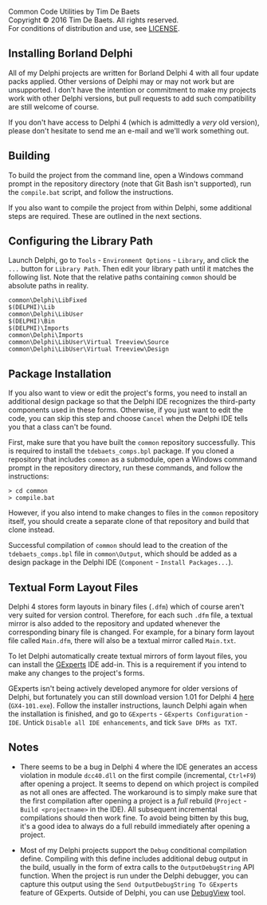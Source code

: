 
Common Code Utilities by Tim De Baets  
Copyright © 2016 Tim De Baets. All rights reserved.  
For conditions of distribution and use, see [LICENSE](../LICENSE).  

Installing Borland Delphi
-------------------------

All of my Delphi projects are written for Borland Delphi 4 with all four update packs applied. Other versions of Delphi may or may not work but are unsupported. I don't have the intention or commitment to make my projects work with other Delphi versions, but pull requests to add such compatibility are still welcome of course.

If you don't have access to Delphi 4 (which is admittedly a *very* old version), please don't hesitate to send me an e-mail and we'll work something out.

Building
--------

To build the project from the command line, open a Windows command prompt in the repository directory (note that Git Bash isn't supported), run the `compile.bat` script, and follow the instructions.

If you also want to compile the project from within Delphi, some additional steps are required. These are outlined in the next sections.

Configuring the Library Path
----------------------------

Launch Delphi, go to `Tools` - `Environment Options` - `Library`, and click the `...` button for `Library Path`. Then edit your library path until it matches the following list. Note that the relative paths containing `common` should be absolute paths in reality.
```
common\Delphi\LibFixed
$(DELPHI)\Lib
common\Delphi\LibUser
$(DELPHI)\Bin
$(DELPHI)\Imports
common\Delphi\Imports
common\Delphi\LibUser\Virtual Treeview\Source
common\Delphi\LibUser\Virtual Treeview\Design
```

Package Installation
--------------------

If you also want to view or edit the project's forms, you need to install an additional design package so that the Delphi IDE recognizes the third-party components used in these forms. Otherwise, if you just want to edit the code, you can skip this step and choose `Cancel` when the Delphi IDE tells you that a class can't be found.

First, make sure that you have built the `common` repository successfully. This is required to install the `tdebaets_comps.bpl` package. If you cloned a repository that includes `common` as a submodule, open a Windows command prompt in the repository directory, run these commands, and follow the instructions:
```
> cd common
> compile.bat
```

However, if you also intend to make changes to files in the `common` repository itself, you should create a separate clone of that repository and build that clone instead.

Successful compilation of `common` should lead to the creation of the `tdebaets_comps.bpl` file in `common\Output`, which should be added as a design package in the Delphi IDE (`Component` - `Install Packages...`).

Textual Form Layout Files
-------------------------

Delphi 4 stores form layouts in binary files (`.dfm`) which of course aren't very suited for version control. Therefore, for each such `.dfm` file, a textual mirror is also added to the repository and updated whenever the corresponding binary file is changed. For example, for a binary form layout file called `Main.dfm`, there will also be a textual mirror called `Main.txt`.

To let Delphi automatically create textual mirrors of form layout files, you can install the [GExperts](http://www.gexperts.org/) IDE add-in. This is a requirement if you intend to make any changes to the project's forms.

GExperts isn't being actively developed anymore for older versions of Delphi, but fortunately you can still download version 1.01 for Delphi 4 [here](http://www.gexperts.org/download/#GX101) (`GX4-101.exe`). Follow the installer instructions, launch Delphi again when the installation is finished, and go to `GExperts` - `GExperts Configuration` - `IDE`. Untick `Disable all IDE enhancements`, and tick `Save DFMs as TXT`.

Notes
-----

- There seems to be a bug in Delphi 4 where the IDE generates an access violation in module `dcc40.dll` on the first compile (incremental, `Ctrl+F9`) after opening a project. It seems to depend on which project is compiled as not all ones are affected. The workaround is to simply make sure that the first compilation after opening a project is a *full* rebuild (`Project` - `Build <projectname>` in the IDE). All subsequent incremental compilations should then work fine. To avoid being bitten by this bug, it's a good idea to always do a full rebuild immediately after opening a project.

- Most of my Delphi projects support the `Debug` conditional compilation define. Compiling with this define includes additional debug output in the build, usually in the form of extra calls to the `OutputDebugString` API function. When the project is run under the Delphi debugger, you can capture this output using the `Send OutputDebugString To GExperts` feature of GExperts. Outside of Delphi, you can use [DebugView](https://technet.microsoft.com/en-us/sysinternals/debugview.aspx) tool.
